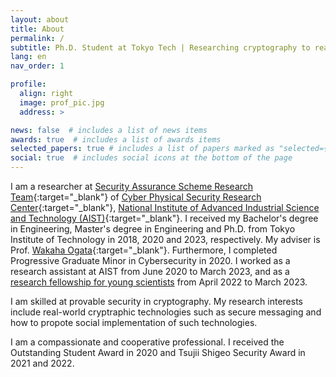 ```yaml
---
layout: about
title: About
permalink: /
subtitle: Ph.D. Student at Tokyo Tech | Researching cryptography to realize a secure world!
lang: en
nav_order: 1

profile:
  align: right
  image: prof_pic.jpg
  address: >

news: false  # includes a list of news items
awards: true  # includes a list of awards items
selected_papers: true # includes a list of papers marked as "selected={true}"
social: true  # includes social icons at the bottom of the page
---
```



I am a researcher at [Security Assurance Scheme Research Team](https://www.cpsec.aist.go.jp/team/sasrt/index_en.html){:target="\_blank"} of [Cyber Physical Security Research Center](https://www.cpsec.aist.go.jp/index_en.html){:target="\_blank"}, [National Institute of Advanced Industrial Science and Technology (AIST)](https://www.aist.go.jp/index_en.html){:target="\_blank"}.
I received my Bachelor's degree in Engineering, Master's degree in Engineering and Ph.D. from Tokyo Institute of Technology in 2018, 2020 and 2023, respectively. My adviser is Prof. [Wakaha Ogata](http://www.security.mot.titech.ac.jp/users/wakaha/index.html){:target="\_blank"}.
Furthermore, I completed Progressive Graduate Minor in Cybersecurity in 2020.
I worked as a research assistant at AIST from June 2020 to March 2023, and as a [research fellowship for young scientists](https://www.jsps.go.jp/english/e-pd/index.html) from April 2022 to March 2023.

I am skilled at provable security in cryptography. My research interests include real-world cryptraphic technologies such as secure messaging and how to propote social implementation of such technologies.

I am a compassionate and cooperative professional.
I received the Outstanding Student Award in 2020 and Tsujii Shigeo Security Award in 2021 and 2022.
